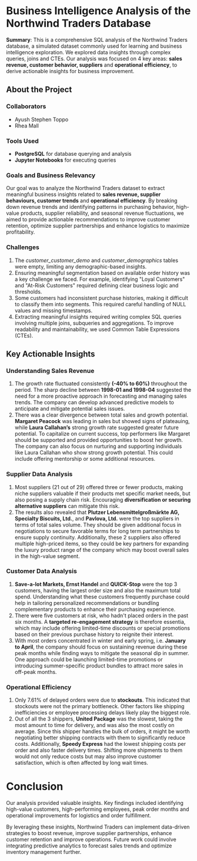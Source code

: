 # Business Intelligence Analysis of the Northwind Traders Database

**Summary**: This is a comprehensive SQL analysis of the Northwind Traders database, a simulated dataset commonly used for learning and business intelligence exploration. We explored data insights through complex queries, joins and CTEs. Our analysis was focused on 4 key areas: **sales revenue, customer behavior, suppliers** and **operational efficiency**, to derive actionable insights for business improvement.

## About the Project

### Collaborators
- Ayush Stephen Toppo
- Rhea Mall

### Tools Used
- **PostgreSQL** for database querying and analysis  
- **Jupyter Notebooks** for executing queries  

### Goals and Business Relevancy
Our goal was to analyze the Northwind Traders dataset to extract meaningful business insights related to **sales revenue, supplier behaviours, customer trends** and **operational efficiency**. By breaking down revenue trends and identifying patterns in purchasing behavior, high-value products, supplier reliability, and seasonal revenue fluctuations, we aimed to provide actionable recommendations to improve customer retention, optimize supplier partnerships and enhance logistics to maximize profitability.  

### Challenges
1. The *customer_customer_demo* and *customer_demographics* tables were empty, limiting any demographic-based insights.
2. Ensuring meaningful segmentation based on available order history was a key challenge we faced. For example, identifying "Loyal Customers" and "At-Risk Customers" required defining clear business logic and thresholds. 
3. Some customers had inconsistent purchase histories, making it difficult to classify them into segments. This required careful handling of NULL values and missing timestamps.
4. Extracting meaningful insights required writing complex SQL queries involving multiple joins, subqueries and aggregations. To improve readability and maintainability, we used Common Table Expressions (CTEs).

## Key Actionable Insights

### Understanding Sales Revenue
1. The growth rate fluctuated consistently **(-40% to 60%)** throughout the period. The sharp decline between **1998-01 and 1998-04** suggested the need for a more proactive approach in forecasting and managing sales trends. The company can develop advanced predictive models to anticipate and mitigate potential sales issues.  
2. There was a clear divergence between total sales and growth potential. **Margaret Peacock** was leading in sales but showed signs of plateauing, while **Laura Callahan’s** strong growth rate suggested greater future potential.  To capitalize on current success, top performers like Margaret should be supported and provided opportunities to boost her growth. The company can also focus on nurturing and supporting individuals like Laura Callahan who show strong growth potential. This could include offering mentorship or some additional resources.

### Supplier Data Analysis 
1. Most suppliers (21 out of 29) offered three or fewer products, making niche suppliers valuable if their products met specific market needs, but also posing a supply chain risk. Encouraging **diversification or securing alternative suppliers** can mitigate this risk.  
2. The results also revealed that **Plutzer Lebensmittelgroßmärkte AG, Specialty Biscuits, Ltd.**, and **Pavlova, Ltd.** were the top suppliers in terms of total sales volume. They should be given additional focus in negotiations to secure favorable terms for long term partnerships to ensure supply continuity. Additionally, these 2 suppliers also offered multiple high-priced items, so they could be key partners for expanding the luxury product range of the company which may boost overall sales in the high-value segment.

### Customer Data Analysis
1. **Save-a-lot Markets, Ernst Handel** and **QUICK-Stop** were the top 3 customers, having the largest order size and also the maximum total spend. Understanding what these customers frequently purchase could help in tailoring personalized recommendations or bundling complementary products to enhance their purchasing experience.
2. There were five customers at risk, who hadn't placed orders in the past six months. A **targeted re-engagement strategy** is therefore essentia, which may include offering limited-time discounts or special promotions based on their previous purchase history to reignite their interest. 
3. With most orders concentrated in winter and early spring, i.e. **January to April**, the company should focus on sustaining revenue during these peak months while finding ways to mitigate the seasonal dip in summer. One approach could be launching limited-time promotions or introducing summer-specific product bundles to attract more sales in off-peak months.

### Operational Efficiency
1. Only 7.61% of delayed orders were due to **stockouts**. This indicated that stockouts were not the primary bottleneck. Other factors like shipping inefficiencies or employee processing delays likely play the biggest role.
2. Out of all the 3 shippers, **United Package** was the slowest, taking the most amount to time for delivery, and was also the most costly on average. Since this shipper handles the bulk of orders, it might be worth negotiating better shipping contracts with them to significantly reduce costs. Additionally, **Speedy Express** had the lowest shipping costs per order and also faster delivery times. Shifting more shipments to them would not only reduce costs but may also improve customer satisfaction, which is often affected by long wait times.

# Conclusion 

Our analysis provided valuable insights. Key findings included identifying high-value customers, high-performing employees, peak order months and operational improvements for logistics and order fulfillment.

By leveraging these insights, Northwind Traders can implement data-driven strategies to boost revenue, improve supplier partnerships, enhance customer retention and improve operations. Future work could involve integrating predictive analytics to forecast sales trends and optimize inventory management further.
